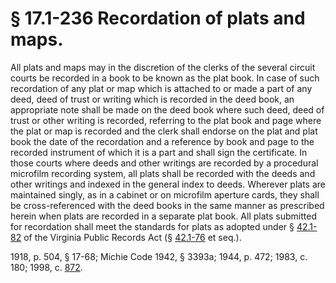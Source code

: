 # § 17.1-236 Recordation of plats and maps.

<p>All plats and maps may in the discretion of the clerks of the several circuit courts be recorded in a book to be known as the plat book. In case of such recordation of any plat or map which is attached to or made a part of any deed, deed of trust or writing which is recorded in the deed book, an appropriate note shall be made on the deed book where such deed, deed of trust or other writing is recorded, referring to the plat book and page where the plat or map is recorded and the clerk shall endorse on the plat and plat book the date of the recordation and a reference by book and page to the recorded instrument of which it is a part and shall sign the certificate. In those courts where deeds and other writings are recorded by a procedural microfilm recording system, all plats shall be recorded with the deeds and other writings and indexed in the general index to deeds. Wherever plats are maintained singly, as in a cabinet or on microfilm aperture cards, they shall be cross-referenced with the deed books in the same manner as prescribed herein when plats are recorded in a separate plat book. All plats submitted for recordation shall meet the standards for plats as adopted under § <a href='http://law.lis.virginia.gov/vacode/42.1-82/'>42.1-82</a> of the Virginia Public Records Act (§ <a href='http://law.lis.virginia.gov/vacode/42.1-76/'>42.1-76</a> et seq.).</p><p>1918, p. 504, § 17-68; Michie Code 1942, § 3393a; 1944, p. 472; 1983, c. 180; 1998, c. <a href='http://lis.virginia.gov/cgi-bin/legp604.exe?981+ful+CHAP0872'>872</a>.</p>